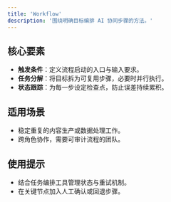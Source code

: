 ```yaml
---
title: 'Workflow'
description: '围绕明确目标编排 AI 协同步骤的方法。'
---
```


## 核心要素

- **触发条件**：定义流程启动的入口与输入要求。
- **任务分解**：将目标拆为可复用步骤，必要时并行执行。
- **状态跟踪**：为每一步设定检查点，防止误差持续累积。

## 适用场景

- 稳定重复的内容生产或数据处理工作。
- 跨角色协作，需要可审计流程的团队。

## 使用提示

- 结合任务编排工具管理状态与重试机制。
- 在关键节点加入人工确认或回退步骤。
